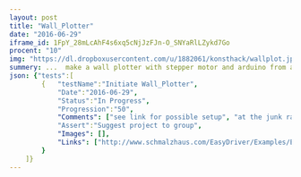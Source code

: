 ```yaml
---
layout: post
title: "Wall_Plotter"
date: "2016-06-29"
iframe_id: 1FpY_28mLcAhF4s6xq5cNjJzFJn-O_SNYaRlLZykd7Go
procent: "10"
img: "https://dl.dropboxusercontent.com/u/1882061/konsthack/wallplot.jpg"
summery: ...  make a wall plotter with stepper motor and arduino from an old printer.  
json: {"tests":[
        {   "testName":"Initiate Wall_Plotter", 
            "Date":"2016-06-29",
            "Status":"In Progress",
            "Progression":"50",
            "Comments": ["see link for possible setup", "at the junk rally we found several stepper motors"],
            "Assert":"Suggest project to group",
            "Images": [],  
            "Links": ["http://www.schmalzhaus.com/EasyDriver/Examples/EasyDriverExamples.html"]
        }
    ]}
---
```

<div class="test-target"></div>

